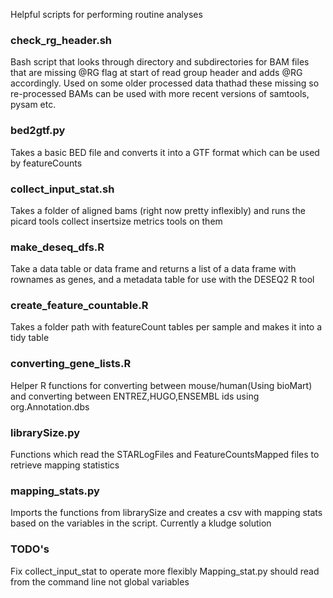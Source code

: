 Helpful scripts for performing routine analyses


### check_rg_header.sh ###

Bash script that looks through directory and subdirectories for BAM files that are missing @RG flag at start of read group header and adds @RG accordingly. Used on some older processed data thathad these missing so re-processed BAMs can be used with more recent versions of samtools, pysam etc.

### bed2gtf.py ###

Takes a basic BED file and converts it into a GTF format which can be used by featureCounts

### collect_input_stat.sh ###

Takes a folder of aligned bams (right now pretty inflexibly) and runs the picard tools collect insertsize metrics tools on them

### make_deseq_dfs.R ###

Take a data table or data frame and returns a list of a data frame with rownames as genes, and a metadata table for use with the DESEQ2 R tool

### create_feature_countable.R ###

Takes a folder path with featureCount tables per sample and makes it into a tidy table

### converting_gene_lists.R ###

Helper R functions for converting between mouse/human(Using bioMart) and converting between ENTREZ,HUGO,ENSEMBL ids using org.Annotation.dbs

### librarySize.py ###

Functions which read the STARLogFiles and FeatureCountsMapped files to retrieve mapping statistics

### mapping_stats.py ###

Imports the functions from librarySize and creates a csv with mapping stats based on the variables in the script. Currently a kludge solution

### TODO's ###

Fix collect_input_stat to operate more flexibly
Mapping_stat.py should read from the command line not global variables
